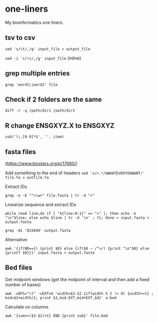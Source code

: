 # one-liners
My bioinformatics one liners.

## tsv to csv
`sed 's/\t/,/g' input_file > output_file`

`sed -i 's/\t/,/g' input_file` (inline)

## grep multiple entries
`grep 'word1\|word2' file`

## Check if 2 folders are the same
`diff -r -q /path/dir1 /path/dir2`

## R change ENSGXYZ.X to ENSGXYZ
`sub('\\.[0-9]*$', '', item)`

## fasta files
(https://www.biostars.org/p/17680/)

Add something to the end of headers
`sed 's/>.*/&WHATEVERYOUWANT/' file.fa > outfile.fa`

Extract IDs

`grep -o -E "^>\w+" file.fasta | tr -d ">"`

Linearize sequence and extract IDs

`while read line;do if [ "${line:0:1}" == ">" ]; then echo -e "\n"$line; else echo $line | tr -d '\n' ; fi; done < input.fasta > output.fasta`

`grep -A1 'Q15049' output.fasta`

Alternative:

`awk '{if(NR==1) {print $0} else {if($0 ~ /^>/) {print "\n"$0} else {printf $0}}}' input.fasta > output.fasta`

## Bed files

Get midpoint windows (get the midpoint of interval and then add a fixed number of bases)

`awk -vOFS="\t" -vEXT=4 'width=$3-$2 {if(width % 2 != 0) {width+=1} ; mid=$2+width/2; print $1,mid-EXT,mid+EXT,$4}' a.bed`

Calculate on columns

`awk '{sum+=($3-$2)+1} END {print sum}' file.bed`
